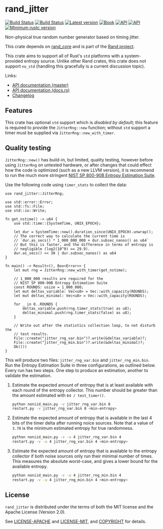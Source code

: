 # rand_jitter
[![Build Status](https://travis-ci.org/rust-random/rand.svg?branch=master)](https://travis-ci.org/rust-random/rand)
[![Build Status](https://ci.appveyor.com/api/projects/status/github/rust-random/rand?svg=true)](https://ci.appveyor.com/project/rust-random/rand)
[![Latest version](https://img.shields.io/crates/v/rand_jitter.svg)](https://crates.io/crates/rand_jitter)
[![Book](https://img.shields.io/badge/book-master-yellow.svg)](https://rust-random.github.io/book/)
[![API](https://img.shields.io/badge/api-master-yellow.svg)](https://rust-random.github.io/rand/rand_jitter)
[![API](https://docs.rs/rand_jitter/badge.svg)](https://docs.rs/rand_jitter)
[![Minimum rustc version](https://img.shields.io/badge/rustc-1.32+-lightgray.svg)](https://github.com/rust-random/rand#rust-version-requirements)

Non-physical true random number generator based on timing jitter.

This crate depends on [rand_core](https://crates.io/crates/rand_core) and is
part of the [Rand project](https://github.com/rust-random/rand).

This crate aims to support all of Rust's `std` platforms with a system-provided
entropy source. Unlike other Rand crates, this crate does not support `no_std`
(handling this gracefully is a current discussion topic).

Links:

-   [API documentation (master)](https://rust-random.github.io/rand/rand_jitter)
-   [API documentation (docs.rs)](https://docs.rs/rand_jitter)
-   [Changelog](CHANGELOG.md)

## Features

This crate has optional `std` support which is *disabled by default*;
this feature is required to provide the `JitterRng::new` function;
without `std` support a timer must be supplied via `JitterRng::new_with_timer`.

## Quality testing

`JitterRng::new()` has build-in, but limited, quality testing, however
before using `JitterRng` on untested hardware, or after changes that could
effect how the code is optimized (such as a new LLVM version), it is
recommend to run the much more stringent
[NIST SP 800-90B Entropy Estimation Suite](https://github.com/usnistgov/SP800-90B_EntropyAssessment).

Use the following code using `timer_stats` to collect the data:

```rust,no_run
use rand_jitter::JitterRng;

use std::error::Error;
use std::fs::File;
use std::io::Write;

fn get_nstime() -> u64 {
    use std::time::{SystemTime, UNIX_EPOCH};

    let dur = SystemTime::now().duration_since(UNIX_EPOCH).unwrap();
    // The correct way to calculate the current time is
    // `dur.as_secs() * 1_000_000_000 + dur.subsec_nanos() as u64`
    // But this is faster, and the difference in terms of entropy is
    // negligible (log2(10^9) == 29.9).
    dur.as_secs() << 30 | dur.subsec_nanos() as u64
}

fn main() -> Result<(), Box<Error>> {
    let mut rng = JitterRng::new_with_timer(get_nstime);

    // 1_000_000 results are required for the
    // NIST SP 800-90B Entropy Estimation Suite
    const ROUNDS: usize = 1_000_000;
    let mut deltas_variable: Vec<u8> = Vec::with_capacity(ROUNDS);
    let mut deltas_minimal: Vec<u8> = Vec::with_capacity(ROUNDS);

    for _ in 0..ROUNDS {
        deltas_variable.push(rng.timer_stats(true) as u8);
        deltas_minimal.push(rng.timer_stats(false) as u8);
    }

    // Write out after the statistics collection loop, to not disturb the
    // test results.
    File::create("jitter_rng_var.bin")?.write(&deltas_variable)?;
    File::create("jitter_rng_min.bin")?.write(&deltas_minimal)?;
    Ok(())
}
```

This will produce two files: `jitter_rng_var.bin` and `jitter_rng_min.bin`.
Run the Entropy Estimation Suite in three configurations, as outlined below.
Every run has two steps. One step to produce an estimation, another to
validate the estimation.

1. Estimate the expected amount of entropy that is at least available with
   each round of the entropy collector. This number should be greater than
   the amount estimated with `64 / test_timer()`.
   ```sh
   python noniid_main.py -v jitter_rng_var.bin 8
   restart.py -v jitter_rng_var.bin 8 <min-entropy>
   ```
2. Estimate the expected amount of entropy that is available in the last 4
   bits of the timer delta after running noice sources. Note that a value of
   `3.70` is the minimum estimated entropy for true randomness.
   ```sh
   python noniid_main.py -v -u 4 jitter_rng_var.bin 4
   restart.py -v -u 4 jitter_rng_var.bin 4 <min-entropy>
   ```
3. Estimate the expected amount of entropy that is available to the entropy
   collector if both noise sources only run their minimal number of times.
   This measures the absolute worst-case, and gives a lower bound for the
   available entropy.
   ```sh
   python noniid_main.py -v -u 4 jitter_rng_min.bin 4
   restart.py -v -u 4 jitter_rng_min.bin 4 <min-entropy>
   ```

## License

`rand_jitter` is distributed under the terms of both the MIT license and the
Apache License (Version 2.0).

See [LICENSE-APACHE](LICENSE-APACHE) and [LICENSE-MIT](LICENSE-MIT), and
[COPYRIGHT](COPYRIGHT) for details.
